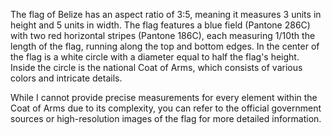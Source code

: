 The flag of Belize has an aspect ratio of 3:5, meaning it measures 3 units in height and 5 units in width. The flag features a blue field (Pantone 286C) with two red horizontal stripes (Pantone 186C), each measuring 1/10th the length of the flag, running along the top and bottom edges. In the center of the flag is a white circle with a diameter equal to half the flag's height. Inside the circle is the national Coat of Arms, which consists of various colors and intricate details.

While I cannot provide precise measurements for every element within the Coat of Arms due to its complexity, you can refer to the official government sources or high-resolution images of the flag for more detailed information.